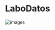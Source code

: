 # LaboDatos

![images](https://github.com/RoccaSantiago/LaboDatos/assets/42080273/c5b660dc-09a3-4c3a-b1ce-9cfd70d934fd)
